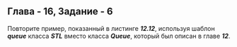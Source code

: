 ## Глава - 16, Задание - 6 

Повторите пример, показанный в листинге ***12.12***, используя шаблон ***queue***
класса ***STL*** вместо класса ***Queue***, который был описан в главе ***12***.
